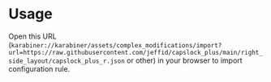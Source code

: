 # Usage

Open this URL (`karabiner://karabiner/assets/complex_modifications/import?url=https://raw.githubusercontent.com/jeffid/capslock_plus/main/right_side_layout/capslock_plus_r.json` or other) in your browser to import configuration rule.
